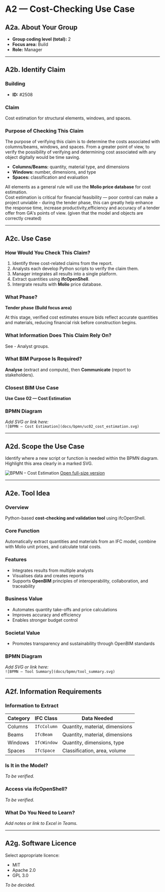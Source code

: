# A2 — Cost-Checking Use Case

## A2a. About Your Group
- **Group coding level (total):** 2  
- **Focus area:** Build  
- **Role:** Manager  

---

## A2b. Identify Claim

### Building
- **ID:** #2508  

### Claim
Cost estimation for structural elements, windows, and spaces.

### Purpose of Checking This Claim
The purpose of verifying this claim is to determine the costs associated with columns/beams, windows, and spaces. From a greater point of view, to verify the possibility of verifying and determining cost associated with any object digitally would be time saving.  

- **Columns/Beams:** quantity, material type, and dimensions  
- **Windows:** number, dimensions, and type  
- **Spaces:** classification and evaluation  

All elements as a general rule will use the **Molio price database** for cost estimation.  
Cost estimation is critical for financial feasibility — poor control can make a project unviable - during the tender phase, this can greatly help enhance the response time, increase productivity,efficiency and accuracy of a tender offer from GA's points of view. (given that the model and objects are correctly created) 

---

## A2c. Use Case

### How Would You Check This Claim?
1. Identify three cost-related claims from the report.  
2. Analysts each develop Python scripts to verify the claim them.  
3. Manager integrates all results into a single platform.  
4. Extract quantities using **ifcOpenShell**.  
5. Intergrate results with **Molio** price database.

### What Phase?
**Tender phase (Build focus area)**

At this stage, verified cost estimates ensure bids reflect accurate quantities and materials, reducing financial risk before construction begins.

### What Information Does This Claim Rely On?

See - Analyst groups.

### What BIM Purpose Is Required?
**Analyse** (extract and compute), then **Communicate** (report to stakeholders).

### Closest BIM Use Case
**Use Case 02 — Cost Estimation**

### BPMN Diagram
_Add SVG or link here:_  
`![BPMN – Cost Estimation](docs/bpmn/uc02_cost_estimation.svg)`

---

## A2d. Scope the Use Case
Identify where a new script or function is needed within the BPMN diagram.  
Highlight this area clearly in a marked SVG.

![BPMN – Cost Estimation](diagram(1).svg)
[Open full-size version](cost_estimation.svg)

---

## A2e. Tool Idea

### Overview
Python-based **cost-checking and validation tool** using ifcOpenShell.

### Core Function
Automatically extract quantities and materials from an IFC model, combine with Molio unit prices, and calculate total costs.

### Features
- Integrates results from multiple analysts  
- Visualises data and creates reports  
- Supports **OpenBIM** principles of interoperability, collaboration, and traceability

### Business Value
- Automates quantity take-offs and price calculations  
- Improves accuracy and efficiency  
- Enables stronger budget control  

### Societal Value
- Promotes transparency and sustainability through OpenBIM standards  

### BPMN Diagram
_Add SVG or link here:_  
`![BPMN – Tool Summary](docs/bpmn/tool_summary.svg)`

---

## A2f. Information Requirements

### Information to Extract
| Category | IFC Class | Data Needed |
|-----------|------------|--------------|
| Columns | `IfcColumn` | Quantity, material, dimensions |
| Beams | `IfcBeam` | Quantity, material, dimensions |
| Windows | `IfcWindow` | Quantity, dimensions, type |
| Spaces | `IfcSpace` | Classification, area, volume |

### Is It in the Model?
_To be verified._

### Access via ifcOpenShell?
_To be verified._

### What Do You Need to Learn?
_Add notes or link to Excel in Teams._

---

## A2g. Software Licence
Select appropriate licence:
- MIT  
- Apache 2.0  
- GPL 3.0  

_To be decided._
